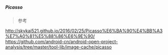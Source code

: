 ##### Picasso 

> 参考  

http://skykai521.github.io/2016/02/25/Picasso%E6%BA%90%E4%BB%A3%E7%A0%81%E5%88%86%E6%9E%90/  
https://github.com/android-cn/android-open-project-analysis/tree/master/tool-lib/image-cache/picasso  


